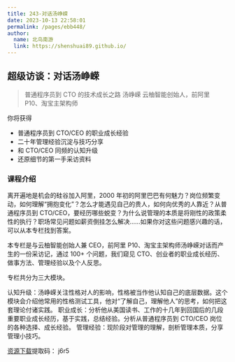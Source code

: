 ```yaml
---
title: 243-对话汤峥嵘
date: 2023-10-13 22:58:01
permalink: /pages/ebb448/
author: 
  name: 北鸟南游
  link: https://shenshuai89.github.io/
---
```

## 超级访谈：对话汤峥嵘

> 普通程序员到 CTO 的技术成长之路
> 汤峥嵘  云柚智能创始人，前阿里 P10、淘宝主架构师

你将获得

- 普通程序员到 CTO/CEO 的职业成长经验
- 二十年管理经验沉淀与技巧分享
- 和 CTO/CEO 同频的认知升级
- 还原细节的第一手采访资料

### 课程介绍

离开遍地是机会的硅谷加入阿里，2000 年初的阿里巴巴有何魅力？岗位频繁变动，如何理解“拥抱变化”？怎么才能遇见自己的贵人，如何向优秀的人靠近？从普通程序员到 CTO/CEO，要经历哪些蜕变？为什么说管理的本质是将刚性的政策柔性的执行？职场常见问题如薪资倒挂怎么解决……如果你对这些问题感兴趣的话，可以从本专栏找到答案。

本专栏是与云柚智能创始人兼 CEO，前阿里 P10、淘宝主架构师汤峥嵘对话而产生的一份采访记，通过 100+ 个问题，我们窥见 CTO、创业者的职业成长经历、做事方法、管理经验以及个人反思。

专栏共分为三大模块。

认知升级：汤峥嵘关注性格对人的影响，性格被当作他认知自己的底层数据。这个模块会介绍他常用的性格测试工具，他对“了解自己，理解他人”的思考，如何把这套理论付诸实践。
职业成长：分析他从美国读书、工作的十几年到回国后的几段重要职业成长经历，基于实践，总结经验。分析从普通程序员到 CTO/CEO 岗位的各种选择、成长经验。
管理经验：现阶段对管理的理解，剖析管理本质，分享管理小技巧。

[资源下载](https://pan.baidu.com/s/18zkTRmVAsuX46Smf1hMEfA)提取码： j6r5
